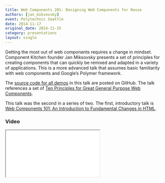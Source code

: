 ```yaml
---
title: Web Components 201: Designing Web Components for Reuse
authors: [jan_miksovsky]
event: Polytechnic Seattle
date: 2014-11-17
original_date: 2014-11-15
category: presentations
layout: single
---
```


Getting the most out of web components requires a change in mindset. Component Kitchen founder Jan Miksovsky presents a set of principles for creating components that can quickly be remixed and adapted in a variety of applications. This is a more advanced talk that assumes basic familiarity with web components and Google’s Polymer framework.

<!-- Excerpt -->

The [source code for all demos](https://github.com/JanMiksovsky/polytechnic-demos) in this talk are posted on GitHub. The talk
references a set of [Ten Principles for Great General Purpose Web Components](https://github.com/basic-web-components/components-dev/wiki/Ten-Principles-for-Great-General-Purpose-Web-Components).

This talk was the second in a series of two. The first, introductory talk is
[Web Components 101: An Introduction to Fundamental Changes in HTML](/presentations/components-101-intro-to-fundamental-changes-in-html/).

### Video

<div class="iframe-wrap">
    <iframe src="//www.youtube.com/embed/dwxaG-eoxdU?start=5" itemprop="video"></iframe>
</div>
